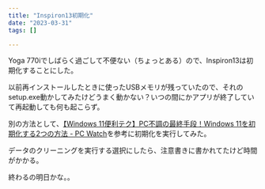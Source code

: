 ```yaml
---
title: "Inspiron13初期化"
date: "2023-03-31"
tags: []

---
```


Yoga 770iでしばらく過ごして不便ない（ちょっとある）ので、Inspiron13は初期化することにした。

以前再インストールしたときに使ったUSBメモリが残っていたので、それのsetup.exe動かしてみたけどうまく動かない？いつの間にかアプリが終了していて再起動しても何も起こらず。

別の方法として、[【Windows 11便利テク】PC不調の最終手段！Windows 11を初期化する2つの方法 - PC Watch](https://pc.watch.impress.co.jp/docs/column/win11tec/1383967.html)を参考に初期化を実行してみた。

データのクリーニングを実行する選択にしたら、注意書きに書かれてたけど時間がかかる。

終わるの明日かな。。
